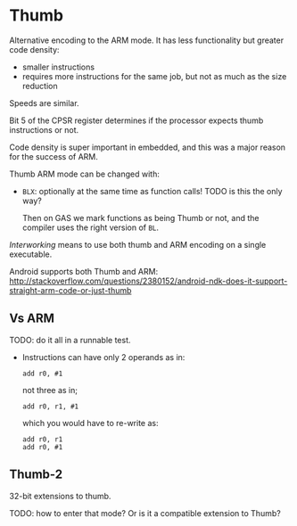 # Thumb

Alternative encoding to the ARM mode. It has less functionality but greater code density:

- smaller instructions
- requires more instructions for the same job, but not as much as the size reduction

Speeds are similar.

Bit 5 of the CPSR register determines if the processor expects thumb instructions or not.

Code density is super important in embedded, and this was a major reason for the success of ARM.

Thumb ARM mode can be changed with:

-   `BLX`: optionally at the same time as function calls! TODO is this the only way?

    Then on GAS we mark functions as being Thumb or not, and the compiler uses the right version of `BL`.

*Interworking* means to use both thumb and ARM encoding on a single executable.

Android supports both Thumb and ARM: <http://stackoverflow.com/questions/2380152/android-ndk-does-it-support-straight-arm-code-or-just-thumb>

## Vs ARM

TODO: do it all in a runnable test.

-   Instructions can have only 2 operands as in:

        add r0, #1

    not three as in;

        add r0, r1, #1

    which you would have to re-write as:

        add r0, r1
        add r0, #1

## Thumb-2

32-bit extensions to thumb.

TODO: how to enter that mode? Or is it a compatible extension to Thumb?
